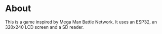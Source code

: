 # About

This is a game inspired by Mega Man Battle Network. It uses an ESP32, an 320x240 LCD screen and a SD reader. 